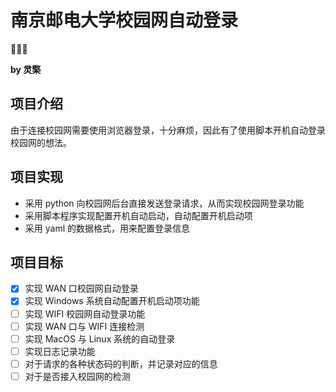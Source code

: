 # 南京邮电大学校园网自动登录

🚀🚀🚀

**by 灵檠**

## 项目介绍

由于连接校园网需要使用浏览器登录，十分麻烦，因此有了使用脚本开机自动登录校园网的想法。

## 项目实现

- 采用 python 向校园网后台直接发送登录请求，从而实现校园网登录功能
- 采用脚本程序实现配置开机自动启动，自动配置开机启动项
- 采用 yaml 的数据格式，用来配置登录信息

## 项目目标

- [x] 实现 WAN 口校园网自动登录
- [x] 实现 Windows 系统自动配置开机启动项功能
- [ ] 实现 WIFI 校园网自动登录功能
- [ ] 实现 WAN 口与 WIFI 连接检测
- [ ] 实现 MacOS 与 Linux 系统的自动登录
- [ ] 实现日志记录功能
- [ ] 对于请求的各种状态码的判断，并记录对应的信息
- [ ] 对于是否接入校园网的检测
